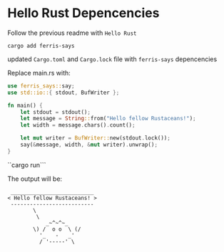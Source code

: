 # Hello Rust Depencencies

Follow the previous readme with ``Hello Rust``

``cargo add ferris-says``

updated ``Cargo.toml`` and ``Cargo.lock`` file with ``ferris-says`` depencencies

Replace main.rs with:

```rust
use ferris_says::say;
use std::io::{ stdout, BufWriter };

fn main() {
    let stdout = stdout();
    let message = String::from("Hello fellow Rustaceans!");
    let width = message.chars().count();

    let mut writer = BufWriter::new(stdout.lock());
    say(&message, width, &mut writer).unwrap();
}
```

``cargo run```

The output will be:

```text
 __________________________
< Hello fellow Rustaceans! >
 --------------------------
        \
         \
            _~^~^~_
        \) /  o o  \ (/
          '_   -   _'
          / '-----' \
```